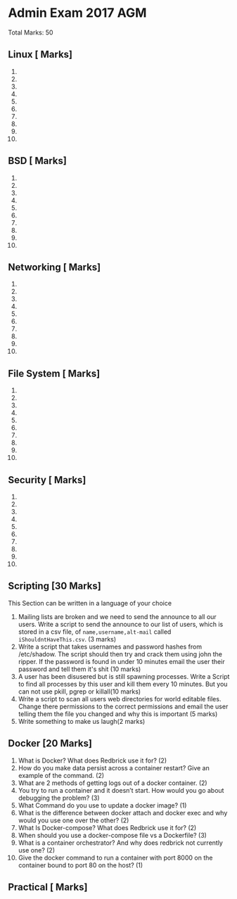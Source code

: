 # Admin Exam 2017 AGM
Total Marks: 50

## Linux [ Marks]

1.
2.
3.
4.
5.
6.
7.
8.
9.
10.

## BSD [ Marks]

1.
2.
3.
4.
5.
6.
7.
8.
9.
10.

## Networking [ Marks]

1.
2.
3.
4.
5.
6.
7.
8.
9.
10.

## File System [ Marks]

1.
2.
3.
4.
5.
6.
7.
8.
9.
10.

## Security [ Marks]

1.
2.
3.
4.
5.
6.
7.
8.
9.
10.

## Scripting [30 Marks]
This Section can be written in a language of your choice

1. Mailing lists are broken and we need to send the announce to all our users.
   Write a script to send the announce to our list of users, which is stored in
   a csv file, of `name,username,alt-mail` called `iShouldntHaveThis.csv`. (3 marks)
2. Write a script that takes usernames and password hashes from /etc/shadow.
   The script should then try and crack them using john the ripper. If the
   password is found in under 10 minutes email the user their password and tell
   them it's shit (10 marks)
3. A user has been disusered but is still spawning processes. Write a Script to
   find all processes by this user and kill them every 10 minutes. But you can
   not use pkill, pgrep or killall(10 marks)
4. Write a script to scan all users web directories for world editable files.
   Change there permissions to the correct permissions and email the user
   telling them the file you changed and why this is important (5 marks)
5. Write something to make us laugh(2 marks)

## Docker [20 Marks]

1. What is Docker? What does Redbrick use it for? (2)
2. How do you make data persist across a container restart? Give an example of
   the command. (2)
3. What are 2 methods of getting logs out of a docker container. (2)
4. You try to run a container and it doesn’t start. How would you go about debugging
   the problem? (3)
5. What Command do you use to update a docker image? (1)
6. What is the difference between docker attach and docker exec and why would
   you use one over the other? (2)
7. What Is Docker-compose? What does Redbrick use it for? (2)
8. When should you use a docker-compose file vs a Dockerfile? (3)
9. What is a container orchestrator? And why does redbrick not currently use
   one? (2)
10. Give the docker command to run a container with port 8000 on the container bound to port 80 on the host? (1)

## Practical [ Marks]
